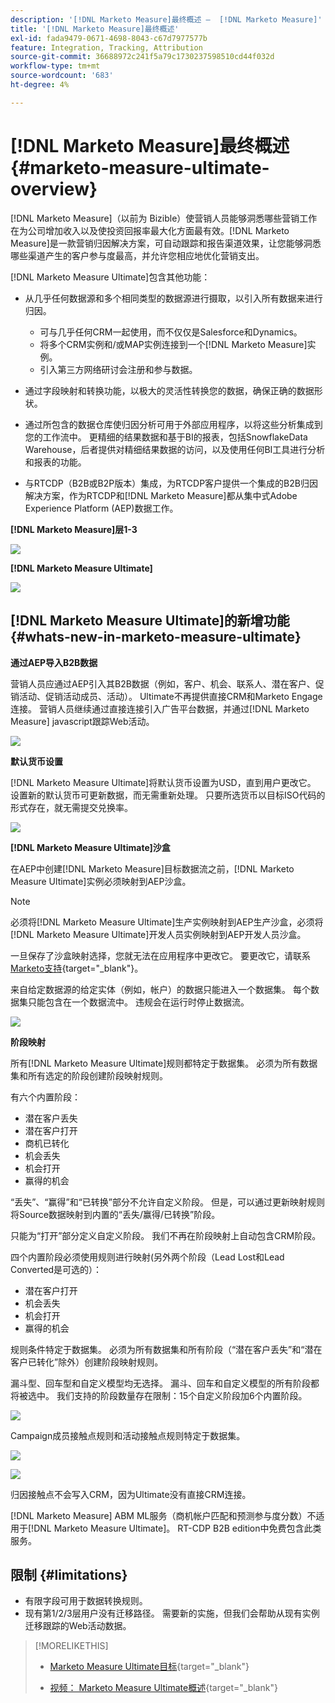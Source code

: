 ```yaml
---
description: '[!DNL Marketo Measure]最终概述 —  [!DNL Marketo Measure]'
title: '[!DNL Marketo Measure]最终概述'
exl-id: fada9479-0671-4698-8043-c67d7977577b
feature: Integration, Tracking, Attribution
source-git-commit: 36688972c241f5a79c1730237598510cd44f032d
workflow-type: tm+mt
source-wordcount: '683'
ht-degree: 4%

---
```


# [!DNL Marketo Measure]最终概述 {#marketo-measure-ultimate-overview}

[!DNL Marketo Measure]（以前为 Bizible）使营销人员能够洞悉哪些营销工作在为公司增加收入以及使投资回报率最大化方面最有效。[!DNL Marketo Measure]是一款营销归因解决方案，可自动跟踪和报告渠道效果，让您能够洞悉哪些渠道产生的客户参与度最高，并允许您相应地优化营销支出。

[!DNL Marketo Measure Ultimate]包含其他功能：

* 从几乎任何数据源和多个相同类型的数据源进行摄取，以引入所有数据来进行归因。
   * 可与几乎任何CRM一起使用，而不仅仅是Salesforce和Dynamics。
   * 将多个CRM实例和/或MAP实例连接到一个[!DNL Marketo Measure]实例。
   * 引入第三方网络研讨会注册和参与数据。

* 通过字段映射和转换功能，以极大的灵活性转换您的数据，确保正确的数据形状。

* 通过所包含的数据仓库使归因分析可用于外部应用程序，以将这些分析集成到您的工作流中。 更精细的结果数据和基于BI的报表，包括SnowflakeData Warehouse，后者提供对精细结果数据的访问，以及使用任何BI工具进行分析和报表的功能。

* 与RTCDP（B2B或B2P版本）集成，为RTCDP客户提供一个集成的B2B归因解决方案，作为RTCDP和[!DNL Marketo Measure]都从集中式Adobe Experience Platform (AEP)数据工作。

**[!DNL Marketo Measure]层1-3**

![](assets/marketo-measure-ultimate-overview-1.png)

**[!DNL Marketo Measure Ultimate]**

![](assets/marketo-measure-ultimate-overview-2.png)

## [!DNL Marketo Measure Ultimate]的新增功能 {#whats-new-in-marketo-measure-ultimate}

**通过AEP导入B2B数据**

营销人员应通过AEP引入其B2B数据（例如，客户、机会、联系人、潜在客户、促销活动、促销活动成员、活动）。 Ultimate不再提供直接CRM和Marketo Engage连接。 营销人员继续通过直接连接引入广告平台数据，并通过[!DNL Marketo Measure] javascript跟踪Web活动。

![](assets/marketo-measure-ultimate-overview-3.png)

**默认货币设置**

[!DNL Marketo Measure Ultimate]将默认货币设置为USD，直到用户更改它。 设置新的默认货币可更新数据，而无需重新处理。 只要所选货币以目标ISO代码的形式存在，就无需提交兑换率。

![](assets/marketo-measure-ultimate-overview-4.png)

**[!DNL Marketo Measure Ultimate]沙盒**

在AEP中创建[!DNL Marketo Measure]目标数据流之前，[!DNL Marketo Measure Ultimate]实例必须映射到AEP沙盒。

>[!NOTE]
>
>必须将[!DNL Marketo Measure Ultimate]生产实例映射到AEP生产沙盒，必须将[!DNL Marketo Measure Ultimate]开发人员实例映射到AEP开发人员沙盒。

一旦保存了沙盒映射选择，您就无法在应用程序中更改它。 要更改它，请联系[Marketo支持](https://nation.marketo.com/t5/support/ct-p/Support){target="_blank"}。

来自给定数据源的给定实体（例如，帐户）的数据只能进入一个数据集。 每个数据集只能包含在一个数据流中。 违规会在运行时停止数据流。

![](assets/marketo-measure-ultimate-overview-5.png)

**阶段映射**

所有[!DNL Marketo Measure Ultimate]规则都特定于数据集。 必须为所有数据集和所有选定的阶段创建阶段映射规则。

有六个内置阶段：

* 潜在客户丢失
* 潜在客户打开
* 商机已转化
* 机会丢失
* 机会打开
* 赢得的机会

“丢失”、“赢得”和“已转换”部分不允许自定义阶段。 但是，可以通过更新映射规则将Source数据映射到内置的“丢失/赢得/已转换”阶段。

只能为“打开”部分定义自定义阶段。
我们不再在阶段映射上自动包含CRM阶段。

四个内置阶段必须使用规则进行映射(另外两个阶段（Lead Lost和Lead Converted是可选的）：

* 潜在客户打开
* 机会丢失
* 机会打开
* 赢得的机会

规则条件特定于数据集。 必须为所有数据集和所有阶段（“潜在客户丢失”和“潜在客户已转化”除外）创建阶段映射规则。

漏斗型、回车型和自定义模型均无选择。 漏斗、回车和自定义模型的所有阶段都将被选中。 我们支持的阶段数量存在限制：15个自定义阶段加6个内置阶段。

![](assets/marketo-measure-ultimate-overview-6.png)

Campaign成员接触点规则和活动接触点规则特定于数据集。

![](assets/marketo-measure-ultimate-overview-7.png)

![](assets/marketo-measure-ultimate-overview-8.png)

归因接触点不会写入CRM，因为Ultimate没有直接CRM连接。

[!DNL Marketo Measure] ABM ML服务（商机帐户匹配和预测参与度分数）不适用于[!DNL Marketo Measure Ultimate]。 RT-CDP B2B edition中免费包含此类服务。

## 限制 {#limitations}

* 有限字段可用于数据转换规则。
* 现有第1/2/3层用户没有迁移路径。 需要新的实施，但我们会帮助从现有实例迁移跟踪的Web活动数据。

>[!MORELIKETHIS]
>
>* [Marketo Measure Ultimate目标](https://experienceleague.adobe.com/docs/experience-platform/destinations/catalog/adobe/marketo-measure-ultimate.html?lang=en){target="_blank"}
>
>* [视频： Marketo Measure Ultimate概述](https://experienceleague.adobe.com/zh-hans/docs/marketo-measure-learn/tutorials/marketo-measure-ultimate/overview){target="_blank"}
